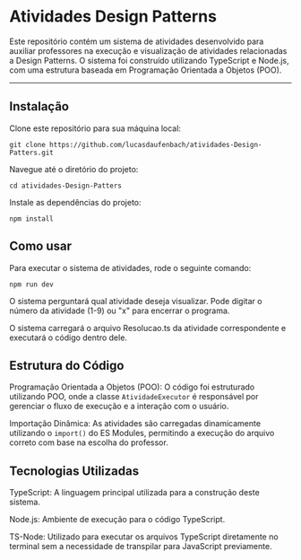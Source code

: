 # Atividades Design Patterns
Este repositório contém um sistema de atividades desenvolvido para auxiliar professores na execução e visualização de atividades relacionadas a Design Patterns. O sistema foi construído utilizando TypeScript e Node.js, com uma estrutura baseada em Programação Orientada a Objetos (POO).

---

## Instalação
Clone este repositório para sua máquina local:

```
git clone https://github.com/lucasdaufenbach/atividades-Design-Patters.git
```
Navegue até o diretório do projeto:
```
cd atividades-Design-Patters
```

Instale as dependências do projeto:
```
npm install
```

## Como usar
Para executar o sistema de atividades, rode o seguinte comando:
```
npm run dev
```

O sistema perguntará qual atividade deseja visualizar. Pode digitar o número da atividade (1-9) ou "x" para encerrar o programa.

O sistema carregará o arquivo Resolucao.ts da atividade correspondente e executará o código dentro dele.

## Estrutura do Código
Programação Orientada a Objetos (POO): O código foi estruturado utilizando POO, onde a classe ```AtividadeExecutor``` é responsável por gerenciar o fluxo de execução e a interação com o usuário.

Importação Dinâmica: As atividades são carregadas dinamicamente utilizando o ```import()``` do ES Modules, permitindo a execução do arquivo correto com base na escolha do professor.

## Tecnologias Utilizadas
TypeScript: A linguagem principal utilizada para a construção deste sistema.

Node.js: Ambiente de execução para o código TypeScript.

TS-Node: Utilizado para executar os arquivos TypeScript diretamente no terminal sem a necessidade de transpilar para JavaScript previamente.
